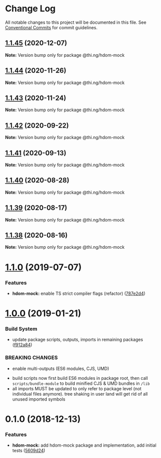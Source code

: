 # Change Log

All notable changes to this project will be documented in this file.
See [Conventional Commits](https://conventionalcommits.org) for commit guidelines.

## [1.1.45](https://github.com/thi-ng/umbrella/compare/@thi.ng/hdom-mock@1.1.44...@thi.ng/hdom-mock@1.1.45) (2020-12-07)

**Note:** Version bump only for package @thi.ng/hdom-mock





## [1.1.44](https://github.com/thi-ng/umbrella/compare/@thi.ng/hdom-mock@1.1.43...@thi.ng/hdom-mock@1.1.44) (2020-11-26)

**Note:** Version bump only for package @thi.ng/hdom-mock





## [1.1.43](https://github.com/thi-ng/umbrella/compare/@thi.ng/hdom-mock@1.1.42...@thi.ng/hdom-mock@1.1.43) (2020-11-24)

**Note:** Version bump only for package @thi.ng/hdom-mock





## [1.1.42](https://github.com/thi-ng/umbrella/compare/@thi.ng/hdom-mock@1.1.41...@thi.ng/hdom-mock@1.1.42) (2020-09-22)

**Note:** Version bump only for package @thi.ng/hdom-mock





## [1.1.41](https://github.com/thi-ng/umbrella/compare/@thi.ng/hdom-mock@1.1.40...@thi.ng/hdom-mock@1.1.41) (2020-09-13)

**Note:** Version bump only for package @thi.ng/hdom-mock





## [1.1.40](https://github.com/thi-ng/umbrella/compare/@thi.ng/hdom-mock@1.1.39...@thi.ng/hdom-mock@1.1.40) (2020-08-28)

**Note:** Version bump only for package @thi.ng/hdom-mock





## [1.1.39](https://github.com/thi-ng/umbrella/compare/@thi.ng/hdom-mock@1.1.38...@thi.ng/hdom-mock@1.1.39) (2020-08-17)

**Note:** Version bump only for package @thi.ng/hdom-mock





## [1.1.38](https://github.com/thi-ng/umbrella/compare/@thi.ng/hdom-mock@1.1.37...@thi.ng/hdom-mock@1.1.38) (2020-08-16)

**Note:** Version bump only for package @thi.ng/hdom-mock





# [1.1.0](https://github.com/thi-ng/umbrella/compare/@thi.ng/hdom-mock@1.0.16...@thi.ng/hdom-mock@1.1.0) (2019-07-07)

### Features

* **hdom-mock:** enable TS strict compiler flags (refactor) ([787e2d4](https://github.com/thi-ng/umbrella/commit/787e2d4))

# [1.0.0](https://github.com/thi-ng/umbrella/compare/@thi.ng/hdom-mock@0.1.5...@thi.ng/hdom-mock@1.0.0) (2019-01-21)

### Build System

* update package scripts, outputs, imports in remaining packages ([f912a84](https://github.com/thi-ng/umbrella/commit/f912a84))

### BREAKING CHANGES

* enable multi-outputs (ES6 modules, CJS, UMD)

- build scripts now first build ES6 modules in package root, then call
  `scripts/bundle-module` to build minified CJS & UMD bundles in `/lib`
- all imports MUST be updated to only refer to package level
  (not individual files anymore). tree shaking in user land will get rid of
  all unused imported symbols

# 0.1.0 (2018-12-13)

### Features

* **hdom-mock:** add hdom-mock package and implementation, add initial tests ([5609d24](https://github.com/thi-ng/umbrella/commit/5609d24))
